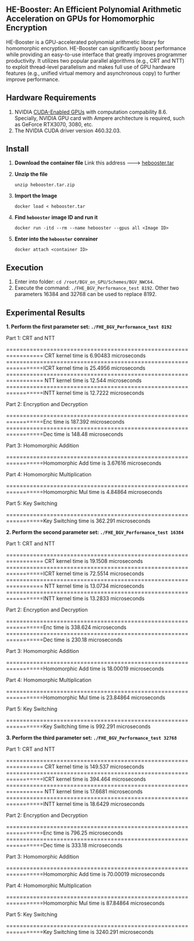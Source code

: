 ## HE-Booster: An Efficient Polynomial Arithmetic Acceleration on GPUs for Homomorphic Encryption
HE-Booster is a GPU-accelerated polynomial arithmetic library for homomorphic encryption. 
HE-Booster can significantly boost performance while providing an easy-to-use interface that greatly improves programmer productivity. 
It utilizes two popular parallel algorithms (e.g., CRT and NTT) to exploit thread-level parallelism and makes full use of GPU hardware features (e.g., unified virtual memory and asynchronous copy) to further improve performance. 

## Hardware Requirements
1. NVIDIA [CUDA-Enabled GPUs](https://developer.nvidia.com/cuda-gpus) with computation compability 8.6. Specially, NVIDIA GPU card with Ampere architecture is required, such as GeForce RTX3070, 3080, etc.
2. The NVIDIA CUDA driver version 460.32.03.

## Install
1. **Download the container file**
  Link this address ---> [hebooster.tar](https://drive.google.com/file/d/1h39QwieUE6qrg6uAJVX8N2zoAgwwllmw/view?usp=sharing)
  
2. **Unzip the file**
   ```
   unzip hebooster.tar.zip
   ```
   
3. **Import the Image**
   ```
   docker load < hebooster.tar
   ```
   
4. **Find `hebooster` image ID and run it**
   ```
   docker run -itd --rm --name hebooster --gpus all <Image ID>
   ```
   
5. **Enter into the `hebooster` conrainer**
   ```
   docker attach <container ID>
   ```

## Execution
1. Enter into folder: `cd /root/BGV_on_GPU/Schemes/BGV_NWC64`.
2. Execute the command: `./FHE_BGV_Performance_test 8192`. Other two parameters 16384 and 32768 can be used to replace 8192.

## Experimental Results
**1. Perform the first parameter set: `./FHE_BGV_Performance_test 8192`**

Part 1: CRT and NTT

================================================================= CRT kernel time is 6.90483 microseconds
=================================================================ICRT kernel time is 25.4956 microseconds
================================================================= NTT kernel time is 12.544 microseconds
=================================================================INTT kernel time is 12.7222 microseconds

Part 2: Encryption and Decryption

=================================================================Enc time is 187.392 microseconds
=================================================================Dec time is 148.48 microseconds

Part 3: Homomorphic Addition

=================================================================Homomorphic Add time is 3.67616 microseconds

Part 4: Homomorphic Multiplication

=================================================================Homomorphic Mul time is 4.84864 microseconds

Part 5: Key Switching

=================================================================Key Switching time is 362.291 microseconds

**2. Perform the second parameter set: `./FHE_BGV_Performance_test 16384`**

Part 1: CRT and NTT

================================================================= CRT kernel time is 19.1508 microseconds
=================================================================ICRT kernel time is 72.5514 microseconds
================================================================= NTT kernel time is 13.0734 microseconds
=================================================================INTT kernel time is 13.2833 microseconds

Part 2: Encryption and Decryption

=================================================================Enc time is 338.624 microseconds
=================================================================Dec time is 230.18 microseconds

Part 3: Homomorphic Addition

=================================================================Homomorphic Add time is 18.00019 microseconds

Part 4: Homomorphic Multiplication

=================================================================Homomorphic Mul time is 23.84864 microseconds

Part 5: Key Switching

=================================================================Key Switching time is 992.291 microseconds

**3. Perform the third parameter set: `./FHE_BGV_Performance_test 32768`**

Part 1: CRT and NTT

================================================================= CRT kernel time is 149.537 microseconds
=================================================================ICRT kernel time is 394.464 microseconds
================================================================= NTT kernel time is 17.6681 microseconds
=================================================================INTT kernel time is 18.6429 microseconds

Part 2: Encryption and Decryption

=================================================================Enc time is 796.25 microseconds
=================================================================Dec time is 333.18 microseconds

Part 3: Homomorphic Addition

=================================================================Homomorphic Add time is 70.00019 microseconds

Part 4: Homomorphic Multiplication

=================================================================Homomorphic Mul time is 87.84864 microseconds

Part 5: Key Switching

=================================================================Key Switching time is 3240.291 microseconds


